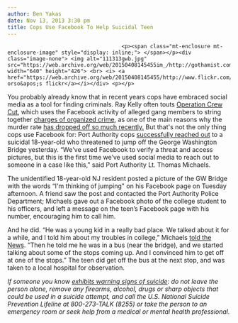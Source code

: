```yaml
---
author: Ben Yakas
date: Nov 13, 2013 3:30 pm
title: Cops Use Facebook To Help Suicidal Teen
---
```


	
										<p><span class="mt-enclosure mt-enclosure-image" style="display: inline;"> </span></p><div class="image-none"> <img alt="111313gwb.jpg" src="https://web.archive.org/web/20150408145455im_/http://gothamist.com/attachments/byakas/111313gwb.jpg" width="640" height="426"> <br> <i> <a href="https://web.archive.org/web/20150408145455/http://www.flickr.com/photos/orsomk/10568247975/">mike orso&apos;s flickr</a></i></div> <p></p>

<p>You probably already know that in recent years cops have embraced social media as a tool for finding criminals. Ray Kelly often touts <a href="https://web.archive.org/web/20150408145455/http://gothamist.com/2012/10/02/nypd_is_trolling_facebook_youtube_t.php">Operation Crew Cut</a>, which uses the Facebook activity of alleged gang members to string together <a href="https://web.archive.org/web/20150408145455/http://gothamist.com/2013/02/24/nypd_murders_down_33_in_2013_thanks.php">charges of organized crime</a>, as one of the main reasons why the murder rate <a href="https://web.archive.org/web/20150408145455/http://gothamist.com/2013/11/09/new_yorkers_go_24_hours_without_sho.php">has dropped off so much recently.</a> But that&apos;s not the only thing cops use Facebook for: Port Authority cops <a href="https://web.archive.org/web/20150408145455/http://www.dnainfo.com/new-york/20131113/washington-heights/suicidal-teen-gets-help-after-papd-reaches-him-on-facebook-officials-say">successfully reached out</a> to a suicidal 18-year-old who threatened to jump off the George Washington Bridge yesterday. &#x201C;We&apos;ve used Facebook to verify a threat and access pictures, but this is the first time we&#x2019;ve used social media to reach out to someone in a case like this,&quot; said Port Authority Lt. Thomas Michaels.</p>

<p>The unidentified 18-year-old NJ resident posted a picture of the GW Bridge with the words &#x201C;I&apos;m thinking of jumping&quot; on his Facebook page on Tuesday afternoon. A friend saw the post and contacted the Port Authority Police Department; Michaels gave out a Facebook photo of the college student to his officers, and left a message on the teen&#x2019;s Facebook page with his number, encouraging him to call him. </p>

<p>And he did. &#x201C;He was a young kid in a really bad place. We talked about it for a while, and I told him about my troubles in college,&#x201D; Michaels <a href="https://web.archive.org/web/20150408145455/http://www.nydailynews.com/new-york/facebook-cops-thwart-george-washington-bridge-suicide-article-1.1515528">told the News</a>. &#x201C;Then he told me he was in a bus (near the bridge), and we started talking about some of the stops coming up. And I convinced him to get off at one of the stops.&#x201D; The teen did get off the bus at the next stop, and was taken to a local hospital for observation.</p>

<p><em>If someone you know <a href="https://web.archive.org/web/20150408145455/https://www.afsp.org/understanding-suicide/risk-factors-and-warning-signs">exhibits warning signs of suicide</a>: do not leave the person alone, remove any firearms, alcohol, drugs or sharp objects that could be used in a suicide attempt, and call the U.S. National Suicide Prevention Lifeline at 800-273-TALK (8255) or take the person to an emergency room or seek help from a medical or mental health professional.</em></p>					
										
									
				